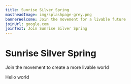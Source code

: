 ```yaml
---
title: Sunrise Silver Spring
mastheadImage: img/splashpage-grey.png
bannerWelcome: Join the movement for a livable future
joinUrl: google.com
joinText: Join Sunrise Silver Spring
---
```

# Sunrise Silver Spring

Join the movement to create a more livable world



Hello world